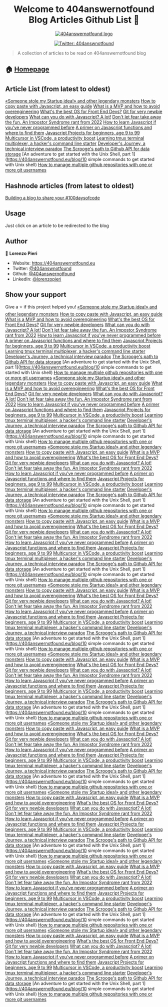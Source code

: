<h1 align="center">Welcome to 404answernotfound <br/> Blog Articles Github List 👋</h1>

<div align="center">
<a href="404answernotfound.eu" target="_blank">
    <img alt="404answernotfound logo" src="https://camo.githubusercontent.com/8ed054ee6fae0a874adc186d180b67b61656cd7a06ad0a28f2e0e54e5ee4807c/68747470733a2f2f343034616e737765726e6f74666f756e642e65752f5f6e6578742f696d6167653f75726c3d253246737461746963253246696d61676573253246343034616e737765726e6f74666f756e646461726b7468656d652e706e6726773d31323826713d3735" />
  </a>
    </div>
<p align="center">
  <a href="https://twitter.com/404answnotfound" target="_blank">
    <img alt="Twitter: 404answnotfound" src="https://img.shields.io/twitter/follow/404answnotfound.svg?style=social" />
  </a>
</p>

> A collection of articles to be read on 404answernotfound blog

## 🏠 [Homepage](404answernotfound.eu)

## Article List (from latest to oldest)
[«Someone stole my Startup idea!» and other legendary monsters](https://404answernotfound.eu/blog/someone-stole-my-startup-idea-and-other-legendary-monsters)
[How to copy paste with Javascript, an easy guide](https://404answernotfound.eu/blog/how-to-copy-paste-with-javascript-an-easy-guide)
[What is a MVP and how to avoid overengineering](https://404answernotfound.eu/blog/what-is-an-mvp-and-how-to-avoid-overengineering)
[What's the best OS for Front End Devs?](https://404answernotfound.eu/blog/whats-the-best-os-for-web-developers)
[Git for very newbie developers](https://404answernotfound.eu/blog/git-for-very-newbie-developers)
[What can you do with Javascript? A lot!](https://404answernotfound.eu/blog/what-can-you-do-with-javascript-a-lot)
[Don't let fear take away the fun. An Impostor Syndrome rant from 2022](https://404answernotfound.eu/blog/dont-let-fear-take-away-the-fun-an-impostor-syndrom-analysis-from-2022)
[How to learn Javascript if you've never programmed before](https://404answernotfound.eu/blog/how-to-learn-javascript-if-youve-never-programmed-before)
[A primer on Javascript functions and where to find them](https://404answernotfound.eu/blog/a-primer-on-javascript-functions-and-where-to-find-them)
[Javascript Projects for beginners, age 9 to 99](https://404answernotfound.eu/blog/javascript-projects-for-beginners-age-9-to-99)
[Multicursor in VSCode, a productivity boost](https://404answernotfound.eu/blog/multicursor-in-vscode-a-productivity-boost)
[Learning tmux terminal multiplexer, a hacker's command line starter](https://404answernotfound.eu/blog/learning-tmux-terminal-multiplexer-a-hackers-command-line-starter)
[Developer's Journey, a technical interview paradox](https://404answernotfound.eu/blog/developers-journey-a-technical-interview-paradox)
[The Scrooge's path to Github API for data storage](https://404answernotfound.eu/blog/the-scrooges-path-to-github-api-for-data-storage)
[An adventure to get started with the Unix Shell, part 1](https://404answernotfound.eu/blog/10 simple commands to get started with Unix shell)
[How to manage multiple github repositories with one or more git usernames](https://404answernotfound.eu/blog/change-git-user)

## Hashnode articles (from latest to oldest)
[Building a blog to share your #100daysofcode](https://404answnotfound.hashnode.dev/building-a-blog-to-share-your-100daysofcode)
## Usage

Just click on an article to be redirected to the blog

## Author

👤 **Lorenzo Pieri**

* Website: https://404answernotfound.eu
* Twitter: [@404answnotfound](https://twitter.com/404answnotfound)
* Github: [@404answernotfound](https://github.com/404answernotfound)
* LinkedIn: [@lorenzopieri](https://linkedin.com/in/lorenzopieri)

## Show your support

Give a ⭐️ if this project helped you!
[«Someone stole my Startup idea!» and other legendary monsters](https://404answernotfound.eu/blog/someone-stole-my-startup-idea-and-other-legendary-monsters)
[How to copy paste with Javascript, an easy guide](https://404answernotfound.eu/blog/how-to-copy-paste-with-javascript-an-easy-guide)
[What is a MVP and how to avoid overengineering](https://404answernotfound.eu/blog/what-is-an-mvp-and-how-to-avoid-overengineering)
[What's the best OS for Front End Devs?](https://404answernotfound.eu/blog/whats-the-best-os-for-web-developers)
[Git for very newbie developers](https://404answernotfound.eu/blog/git-for-very-newbie-developers)
[What can you do with Javascript? A lot!](https://404answernotfound.eu/blog/what-can-you-do-with-javascript-a-lot)
[Don't let fear take away the fun. An Impostor Syndrome rant from 2022](https://404answernotfound.eu/blog/dont-let-fear-take-away-the-fun-an-impostor-syndrom-analysis-from-2022)
[How to learn Javascript if you've never programmed before](https://404answernotfound.eu/blog/how-to-learn-javascript-if-youve-never-programmed-before)
[A primer on Javascript functions and where to find them](https://404answernotfound.eu/blog/a-primer-on-javascript-functions-and-where-to-find-them)
[Javascript Projects for beginners, age 9 to 99](https://404answernotfound.eu/blog/javascript-projects-for-beginners-age-9-to-99)
[Multicursor in VSCode, a productivity boost](https://404answernotfound.eu/blog/multicursor-in-vscode-a-productivity-boost)
[Learning tmux terminal multiplexer, a hacker's command line starter](https://404answernotfound.eu/blog/learning-tmux-terminal-multiplexer-a-hackers-command-line-starter)
[Developer's Journey, a technical interview paradox](https://404answernotfound.eu/blog/developers-journey-a-technical-interview-paradox)
[The Scrooge's path to Github API for data storage](https://404answernotfound.eu/blog/the-scrooges-path-to-github-api-for-data-storage)
[An adventure to get started with the Unix Shell, part 1](https://404answernotfound.eu/blog/10 simple commands to get started with Unix shell)
[How to manage multiple github repositories with one or more git usernames](https://404answernotfound.eu/blog/change-git-user)
[«Someone stole my Startup idea!» and other legendary monsters](https://404answernotfound.eu/blog/someone-stole-my-startup-idea-and-other-legendary-monsters)
[How to copy paste with Javascript, an easy guide](https://404answernotfound.eu/blog/how-to-copy-paste-with-javascript-an-easy-guide)
[What is a MVP and how to avoid overengineering](https://404answernotfound.eu/blog/what-is-an-mvp-and-how-to-avoid-overengineering)
[What's the best OS for Front End Devs?](https://404answernotfound.eu/blog/whats-the-best-os-for-web-developers)
[Git for very newbie developers](https://404answernotfound.eu/blog/git-for-very-newbie-developers)
[What can you do with Javascript? A lot!](https://404answernotfound.eu/blog/what-can-you-do-with-javascript-a-lot)
[Don't let fear take away the fun. An Impostor Syndrome rant from 2022](https://404answernotfound.eu/blog/dont-let-fear-take-away-the-fun-an-impostor-syndrom-analysis-from-2022)
[How to learn Javascript if you've never programmed before](https://404answernotfound.eu/blog/how-to-learn-javascript-if-youve-never-programmed-before)
[A primer on Javascript functions and where to find them](https://404answernotfound.eu/blog/a-primer-on-javascript-functions-and-where-to-find-them)
[Javascript Projects for beginners, age 9 to 99](https://404answernotfound.eu/blog/javascript-projects-for-beginners-age-9-to-99)
[Multicursor in VSCode, a productivity boost](https://404answernotfound.eu/blog/multicursor-in-vscode-a-productivity-boost)
[Learning tmux terminal multiplexer, a hacker's command line starter](https://404answernotfound.eu/blog/learning-tmux-terminal-multiplexer-a-hackers-command-line-starter)
[Developer's Journey, a technical interview paradox](https://404answernotfound.eu/blog/developers-journey-a-technical-interview-paradox)
[The Scrooge's path to Github API for data storage](https://404answernotfound.eu/blog/the-scrooges-path-to-github-api-for-data-storage)
[An adventure to get started with the Unix Shell, part 1](https://404answernotfound.eu/blog/10 simple commands to get started with Unix shell)
[How to manage multiple github repositories with one or more git usernames](https://404answernotfound.eu/blog/change-git-user)
[«Someone stole my Startup idea!» and other legendary monsters](https://404answernotfound.eu/blog/someone-stole-my-startup-idea-and-other-legendary-monsters)
[How to copy paste with Javascript, an easy guide](https://404answernotfound.eu/blog/how-to-copy-paste-with-javascript-an-easy-guide)
[What is a MVP and how to avoid overengineering](https://404answernotfound.eu/blog/what-is-an-mvp-and-how-to-avoid-overengineering)
[What's the best OS for Front End Devs?](https://404answernotfound.eu/blog/whats-the-best-os-for-web-developers)
[Git for very newbie developers](https://404answernotfound.eu/blog/git-for-very-newbie-developers)
[What can you do with Javascript? A lot!](https://404answernotfound.eu/blog/what-can-you-do-with-javascript-a-lot)
[Don't let fear take away the fun. An Impostor Syndrome rant from 2022](https://404answernotfound.eu/blog/dont-let-fear-take-away-the-fun-an-impostor-syndrom-analysis-from-2022)
[How to learn Javascript if you've never programmed before](https://404answernotfound.eu/blog/how-to-learn-javascript-if-youve-never-programmed-before)
[A primer on Javascript functions and where to find them](https://404answernotfound.eu/blog/a-primer-on-javascript-functions-and-where-to-find-them)
[Javascript Projects for beginners, age 9 to 99](https://404answernotfound.eu/blog/javascript-projects-for-beginners-age-9-to-99)
[Multicursor in VSCode, a productivity boost](https://404answernotfound.eu/blog/multicursor-in-vscode-a-productivity-boost)
[Learning tmux terminal multiplexer, a hacker's command line starter](https://404answernotfound.eu/blog/learning-tmux-terminal-multiplexer-a-hackers-command-line-starter)
[Developer's Journey, a technical interview paradox](https://404answernotfound.eu/blog/developers-journey-a-technical-interview-paradox)
[The Scrooge's path to Github API for data storage](https://404answernotfound.eu/blog/the-scrooges-path-to-github-api-for-data-storage)
[An adventure to get started with the Unix Shell, part 1](https://404answernotfound.eu/blog/10 simple commands to get started with Unix shell)
[How to manage multiple github repositories with one or more git usernames](https://404answernotfound.eu/blog/change-git-user)
[«Someone stole my Startup idea!» and other legendary monsters](https://404answernotfound.eu/blog/someone-stole-my-startup-idea-and-other-legendary-monsters)
[How to copy paste with Javascript, an easy guide](https://404answernotfound.eu/blog/how-to-copy-paste-with-javascript-an-easy-guide)
[What is a MVP and how to avoid overengineering](https://404answernotfound.eu/blog/what-is-an-mvp-and-how-to-avoid-overengineering)
[What's the best OS for Front End Devs?](https://404answernotfound.eu/blog/whats-the-best-os-for-web-developers)
[Git for very newbie developers](https://404answernotfound.eu/blog/git-for-very-newbie-developers)
[What can you do with Javascript? A lot!](https://404answernotfound.eu/blog/what-can-you-do-with-javascript-a-lot)
[Don't let fear take away the fun. An Impostor Syndrome rant from 2022](https://404answernotfound.eu/blog/dont-let-fear-take-away-the-fun-an-impostor-syndrom-analysis-from-2022)
[How to learn Javascript if you've never programmed before](https://404answernotfound.eu/blog/how-to-learn-javascript-if-youve-never-programmed-before)
[A primer on Javascript functions and where to find them](https://404answernotfound.eu/blog/a-primer-on-javascript-functions-and-where-to-find-them)
[Javascript Projects for beginners, age 9 to 99](https://404answernotfound.eu/blog/javascript-projects-for-beginners-age-9-to-99)
[Multicursor in VSCode, a productivity boost](https://404answernotfound.eu/blog/multicursor-in-vscode-a-productivity-boost)
[Learning tmux terminal multiplexer, a hacker's command line starter](https://404answernotfound.eu/blog/learning-tmux-terminal-multiplexer-a-hackers-command-line-starter)
[Developer's Journey, a technical interview paradox](https://404answernotfound.eu/blog/developers-journey-a-technical-interview-paradox)
[The Scrooge's path to Github API for data storage](https://404answernotfound.eu/blog/the-scrooges-path-to-github-api-for-data-storage)
[An adventure to get started with the Unix Shell, part 1](https://404answernotfound.eu/blog/10 simple commands to get started with Unix shell)
[How to manage multiple github repositories with one or more git usernames](https://404answernotfound.eu/blog/change-git-user)
[«Someone stole my Startup idea!» and other legendary monsters](https://404answernotfound.eu/blog/someone-stole-my-startup-idea-and-other-legendary-monsters)
[How to copy paste with Javascript, an easy guide](https://404answernotfound.eu/blog/how-to-copy-paste-with-javascript-an-easy-guide)
[What is a MVP and how to avoid overengineering](https://404answernotfound.eu/blog/what-is-an-mvp-and-how-to-avoid-overengineering)
[What's the best OS for Front End Devs?](https://404answernotfound.eu/blog/whats-the-best-os-for-web-developers)
[Git for very newbie developers](https://404answernotfound.eu/blog/git-for-very-newbie-developers)
[What can you do with Javascript? A lot!](https://404answernotfound.eu/blog/what-can-you-do-with-javascript-a-lot)
[Don't let fear take away the fun. An Impostor Syndrome rant from 2022](https://404answernotfound.eu/blog/dont-let-fear-take-away-the-fun-an-impostor-syndrom-analysis-from-2022)
[How to learn Javascript if you've never programmed before](https://404answernotfound.eu/blog/how-to-learn-javascript-if-youve-never-programmed-before)
[A primer on Javascript functions and where to find them](https://404answernotfound.eu/blog/a-primer-on-javascript-functions-and-where-to-find-them)
[Javascript Projects for beginners, age 9 to 99](https://404answernotfound.eu/blog/javascript-projects-for-beginners-age-9-to-99)
[Multicursor in VSCode, a productivity boost](https://404answernotfound.eu/blog/multicursor-in-vscode-a-productivity-boost)
[Learning tmux terminal multiplexer, a hacker's command line starter](https://404answernotfound.eu/blog/learning-tmux-terminal-multiplexer-a-hackers-command-line-starter)
[Developer's Journey, a technical interview paradox](https://404answernotfound.eu/blog/developers-journey-a-technical-interview-paradox)
[The Scrooge's path to Github API for data storage](https://404answernotfound.eu/blog/the-scrooges-path-to-github-api-for-data-storage)
[An adventure to get started with the Unix Shell, part 1](https://404answernotfound.eu/blog/10 simple commands to get started with Unix shell)
[How to manage multiple github repositories with one or more git usernames](https://404answernotfound.eu/blog/change-git-user)
[«Someone stole my Startup idea!» and other legendary monsters](https://404answernotfound.eu/blog/someone-stole-my-startup-idea-and-other-legendary-monsters)
[How to copy paste with Javascript, an easy guide](https://404answernotfound.eu/blog/how-to-copy-paste-with-javascript-an-easy-guide)
[What is a MVP and how to avoid overengineering](https://404answernotfound.eu/blog/what-is-an-mvp-and-how-to-avoid-overengineering)
[What's the best OS for Front End Devs?](https://404answernotfound.eu/blog/whats-the-best-os-for-web-developers)
[Git for very newbie developers](https://404answernotfound.eu/blog/git-for-very-newbie-developers)
[What can you do with Javascript? A lot!](https://404answernotfound.eu/blog/what-can-you-do-with-javascript-a-lot)
[Don't let fear take away the fun. An Impostor Syndrome rant from 2022](https://404answernotfound.eu/blog/dont-let-fear-take-away-the-fun-an-impostor-syndrom-analysis-from-2022)
[How to learn Javascript if you've never programmed before](https://404answernotfound.eu/blog/how-to-learn-javascript-if-youve-never-programmed-before)
[A primer on Javascript functions and where to find them](https://404answernotfound.eu/blog/a-primer-on-javascript-functions-and-where-to-find-them)
[Javascript Projects for beginners, age 9 to 99](https://404answernotfound.eu/blog/javascript-projects-for-beginners-age-9-to-99)
[Multicursor in VSCode, a productivity boost](https://404answernotfound.eu/blog/multicursor-in-vscode-a-productivity-boost)
[Learning tmux terminal multiplexer, a hacker's command line starter](https://404answernotfound.eu/blog/learning-tmux-terminal-multiplexer-a-hackers-command-line-starter)
[Developer's Journey, a technical interview paradox](https://404answernotfound.eu/blog/developers-journey-a-technical-interview-paradox)
[The Scrooge's path to Github API for data storage](https://404answernotfound.eu/blog/the-scrooges-path-to-github-api-for-data-storage)
[An adventure to get started with the Unix Shell, part 1](https://404answernotfound.eu/blog/10 simple commands to get started with Unix shell)
[How to manage multiple github repositories with one or more git usernames](https://404answernotfound.eu/blog/change-git-user)
[«Someone stole my Startup idea!» and other legendary monsters](https://404answernotfound.eu/blog/someone-stole-my-startup-idea-and-other-legendary-monsters)
[How to copy paste with Javascript, an easy guide](https://404answernotfound.eu/blog/how-to-copy-paste-with-javascript-an-easy-guide)
[What is a MVP and how to avoid overengineering](https://404answernotfound.eu/blog/what-is-an-mvp-and-how-to-avoid-overengineering)
[What's the best OS for Front End Devs?](https://404answernotfound.eu/blog/whats-the-best-os-for-web-developers)
[Git for very newbie developers](https://404answernotfound.eu/blog/git-for-very-newbie-developers)
[What can you do with Javascript? A lot!](https://404answernotfound.eu/blog/what-can-you-do-with-javascript-a-lot)
[Don't let fear take away the fun. An Impostor Syndrome rant from 2022](https://404answernotfound.eu/blog/dont-let-fear-take-away-the-fun-an-impostor-syndrom-analysis-from-2022)
[How to learn Javascript if you've never programmed before](https://404answernotfound.eu/blog/how-to-learn-javascript-if-youve-never-programmed-before)
[A primer on Javascript functions and where to find them](https://404answernotfound.eu/blog/a-primer-on-javascript-functions-and-where-to-find-them)
[Javascript Projects for beginners, age 9 to 99](https://404answernotfound.eu/blog/javascript-projects-for-beginners-age-9-to-99)
[Multicursor in VSCode, a productivity boost](https://404answernotfound.eu/blog/multicursor-in-vscode-a-productivity-boost)
[Learning tmux terminal multiplexer, a hacker's command line starter](https://404answernotfound.eu/blog/learning-tmux-terminal-multiplexer-a-hackers-command-line-starter)
[Developer's Journey, a technical interview paradox](https://404answernotfound.eu/blog/developers-journey-a-technical-interview-paradox)
[The Scrooge's path to Github API for data storage](https://404answernotfound.eu/blog/the-scrooges-path-to-github-api-for-data-storage)
[An adventure to get started with the Unix Shell, part 1](https://404answernotfound.eu/blog/10 simple commands to get started with Unix shell)
[How to manage multiple github repositories with one or more git usernames](https://404answernotfound.eu/blog/change-git-user)
[«Someone stole my Startup idea!» and other legendary monsters](https://404answernotfound.eu/blog/someone-stole-my-startup-idea-and-other-legendary-monsters)
[How to copy paste with Javascript, an easy guide](https://404answernotfound.eu/blog/how-to-copy-paste-with-javascript-an-easy-guide)
[What is a MVP and how to avoid overengineering](https://404answernotfound.eu/blog/what-is-an-mvp-and-how-to-avoid-overengineering)
[What's the best OS for Front End Devs?](https://404answernotfound.eu/blog/whats-the-best-os-for-web-developers)
[Git for very newbie developers](https://404answernotfound.eu/blog/git-for-very-newbie-developers)
[What can you do with Javascript? A lot!](https://404answernotfound.eu/blog/what-can-you-do-with-javascript-a-lot)
[Don't let fear take away the fun. An Impostor Syndrome rant from 2022](https://404answernotfound.eu/blog/dont-let-fear-take-away-the-fun-an-impostor-syndrom-analysis-from-2022)
[How to learn Javascript if you've never programmed before](https://404answernotfound.eu/blog/how-to-learn-javascript-if-youve-never-programmed-before)
[A primer on Javascript functions and where to find them](https://404answernotfound.eu/blog/a-primer-on-javascript-functions-and-where-to-find-them)
[Javascript Projects for beginners, age 9 to 99](https://404answernotfound.eu/blog/javascript-projects-for-beginners-age-9-to-99)
[Multicursor in VSCode, a productivity boost](https://404answernotfound.eu/blog/multicursor-in-vscode-a-productivity-boost)
[Learning tmux terminal multiplexer, a hacker's command line starter](https://404answernotfound.eu/blog/learning-tmux-terminal-multiplexer-a-hackers-command-line-starter)
[Developer's Journey, a technical interview paradox](https://404answernotfound.eu/blog/developers-journey-a-technical-interview-paradox)
[The Scrooge's path to Github API for data storage](https://404answernotfound.eu/blog/the-scrooges-path-to-github-api-for-data-storage)
[An adventure to get started with the Unix Shell, part 1](https://404answernotfound.eu/blog/10 simple commands to get started with Unix shell)
[How to manage multiple github repositories with one or more git usernames](https://404answernotfound.eu/blog/change-git-user)
[«Someone stole my Startup idea!» and other legendary monsters](https://404answernotfound.eu/blog/someone-stole-my-startup-idea-and-other-legendary-monsters)
[How to copy paste with Javascript, an easy guide](https://404answernotfound.eu/blog/how-to-copy-paste-with-javascript-an-easy-guide)
[What is a MVP and how to avoid overengineering](https://404answernotfound.eu/blog/what-is-an-mvp-and-how-to-avoid-overengineering)
[What's the best OS for Front End Devs?](https://404answernotfound.eu/blog/whats-the-best-os-for-web-developers)
[Git for very newbie developers](https://404answernotfound.eu/blog/git-for-very-newbie-developers)
[What can you do with Javascript? A lot!](https://404answernotfound.eu/blog/what-can-you-do-with-javascript-a-lot)
[Don't let fear take away the fun. An Impostor Syndrome rant from 2022](https://404answernotfound.eu/blog/dont-let-fear-take-away-the-fun-an-impostor-syndrom-analysis-from-2022)
[How to learn Javascript if you've never programmed before](https://404answernotfound.eu/blog/how-to-learn-javascript-if-youve-never-programmed-before)
[A primer on Javascript functions and where to find them](https://404answernotfound.eu/blog/a-primer-on-javascript-functions-and-where-to-find-them)
[Javascript Projects for beginners, age 9 to 99](https://404answernotfound.eu/blog/javascript-projects-for-beginners-age-9-to-99)
[Multicursor in VSCode, a productivity boost](https://404answernotfound.eu/blog/multicursor-in-vscode-a-productivity-boost)
[Learning tmux terminal multiplexer, a hacker's command line starter](https://404answernotfound.eu/blog/learning-tmux-terminal-multiplexer-a-hackers-command-line-starter)
[Developer's Journey, a technical interview paradox](https://404answernotfound.eu/blog/developers-journey-a-technical-interview-paradox)
[The Scrooge's path to Github API for data storage](https://404answernotfound.eu/blog/the-scrooges-path-to-github-api-for-data-storage)
[An adventure to get started with the Unix Shell, part 1](https://404answernotfound.eu/blog/10 simple commands to get started with Unix shell)
[How to manage multiple github repositories with one or more git usernames](https://404answernotfound.eu/blog/change-git-user)
[«Someone stole my Startup idea!» and other legendary monsters](https://404answernotfound.eu/blog/someone-stole-my-startup-idea-and-other-legendary-monsters)  [How to copy paste with Javascript, an easy guide](https://404answernotfound.eu/blog/how-to-copy-paste-with-javascript-an-easy-guide)  [What is a MVP and how to avoid overengineering](https://404answernotfound.eu/blog/what-is-an-mvp-and-how-to-avoid-overengineering)  [What's the best OS for Front End Devs?](https://404answernotfound.eu/blog/whats-the-best-os-for-web-developers)  [Git for very newbie developers](https://404answernotfound.eu/blog/git-for-very-newbie-developers)  [What can you do with Javascript? A lot!](https://404answernotfound.eu/blog/what-can-you-do-with-javascript-a-lot)  [Don't let fear take away the fun. An Impostor Syndrome rant from 2022](https://404answernotfound.eu/blog/dont-let-fear-take-away-the-fun-an-impostor-syndrom-analysis-from-2022)  [How to learn Javascript if you've never programmed before](https://404answernotfound.eu/blog/how-to-learn-javascript-if-youve-never-programmed-before)  [A primer on Javascript functions and where to find them](https://404answernotfound.eu/blog/a-primer-on-javascript-functions-and-where-to-find-them)  [Javascript Projects for beginners, age 9 to 99](https://404answernotfound.eu/blog/javascript-projects-for-beginners-age-9-to-99)  [Multicursor in VSCode, a productivity boost](https://404answernotfound.eu/blog/multicursor-in-vscode-a-productivity-boost)  [Learning tmux terminal multiplexer, a hacker's command line starter](https://404answernotfound.eu/blog/learning-tmux-terminal-multiplexer-a-hackers-command-line-starter)  [Developer's Journey, a technical interview paradox](https://404answernotfound.eu/blog/developers-journey-a-technical-interview-paradox)  [The Scrooge's path to Github API for data storage](https://404answernotfound.eu/blog/the-scrooges-path-to-github-api-for-data-storage)  [An adventure to get started with the Unix Shell, part 1](https://404answernotfound.eu/blog/10 simple commands to get started with Unix shell)  [How to manage multiple github repositories with one or more git usernames](https://404answernotfound.eu/blog/change-git-user)  